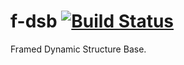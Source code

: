# f-dsb [![Build Status](https://secure.travis-ci.org/dharc/f-dsb.png?branch=master)](https://travis-ci.org/dharc/f-dsb)

Framed Dynamic Structure Base.
